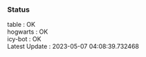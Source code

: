 ### Status


table : OK  
hogwarts : OK  
icy-bot : OK  
Latest Update : 2023-05-07 04:08:39.732468
